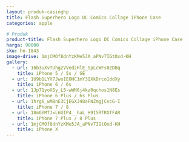 ```yaml
---
layout: produk-casinghp
title: Flash Superhero Logo DC Comics Collage iPhone Case
categories: apple

# Produk
product-title: Flash Superhero Logo DC Comics Collage iPhone Case
harga: 90000
sku: hn-1843
image-drive: 1mjCMOf8dnYzKMe5JA_aPNv7IGtOxd-KH
gallery:
  - url: 16b3uXvTUhg2VVed2HlE_SpLcWFs0ZDBq
    title: iPhone 5 / 5s / SE
  - url: 1U9b1LYV7JwoIEOHC1mY3QXkDrco1ddXy
    title: iPhone 6 / 6s
  - url: 1Jp71yoXSy_L5-wWN6j4kz0qchos1N8Es
    title: iPhone 6 Plus / 6s Plus
  - url: 1hrg6_wMBnE3CjEGXJ48aFNZmgjCvcG-I
    title: iPhone 7 / 8
  - url: 18mGYMTJxL6UIP4__haL_H9I5RfRXfFAR
    title: iPhone 7 Plus / 8 Plus
  - url: 1mjCMOf8dnYzKMe5JA_aPNv7IGtOxd-KH
    title: iPhone X
---
```

